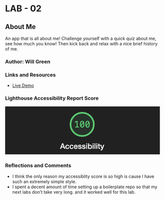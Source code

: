 # LAB - 02

## About Me

An app that is all about me! Challenge yourself with a quick quiz about me, see how much you know! Then kick back and relax with a nice brief history of me.

### Author: Will Green

### Links and Resources

* [Live Demo](https://tehbillis.github.io/about-me)

### Lighthouse Accessibility Report Score

![lighthouse score](img/Screenshot%202023-09-11%20at%203.21.39%20PM.png)

### Reflections and Comments

* I think the only reason my accessiblity score is so high is cause I have such an extremely simple style.
* I spent a decent amount of time setting up a boilerplate repo so that my next labs don't take very long. and it worked well for this lab.